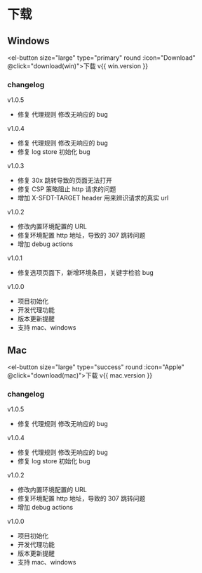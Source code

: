<script setup>
import { reactive, onMounted } from 'vue'
import { withBase } from 'vitepress'
import { Apple, Download } from '@element-plus/icons-vue'
import { version } from '../../package.json'

let win = reactive({
  version: '-',
  url: '',
})
let mac = reactive({
  version: '-',
  url: '',
})

onMounted(async () => {
  const responseWin = await fetch(withBase(`./download-win.json`))
  const dataWin = await responseWin.json()
  console.log('# data win: ', dataWin)
  win.version = dataWin.version
  win.url = dataWin.url

  const responseMac = await fetch(withBase(`./download-mac.json`))
  const dataMac = await responseMac.json()
  console.log('# data mac: ', dataMac)
  mac.version = dataMac.version
  mac.url = dataMac.url
})

function download(data) {
  window.open(data.url, '_blank')
}
</script>

# 下载

## Windows

<el-button size="large" type="primary" round :icon="Download" @click="download(win)">下载 v{{ win.version }}</el-button>

### changelog

v1.0.5

- 修复 代理规则 修改无响应的 bug

v1.0.4

- 修复 代理规则 修改无响应的 bug
- 修复 log store 初始化 bug

v1.0.3

- 修复 30x 跳转导致的页面无法打开
- 修复 CSP 策略阻止 http 请求的问题
- 增加 X-SFDT-TARGET header 用来辨识请求的真实 url

v1.0.2

- 修改内置环境配置的 URL
- 修复环境配置 http 地址，导致的 307 跳转问题
- 增加 debug actions

v1.0.1

- 修复选项页面下，新增环境条目，关键字检验 bug

v1.0.0

- 项目初始化
- 开发代理功能
- 版本更新提醒
- 支持 mac、windows

## Mac

<el-button size="large" type="success" round :icon="Apple" @click="download(mac)">下载 v{{ mac.version }}</el-button>

### changelog

v1.0.5

- 修复 代理规则 修改无响应的 bug

v1.0.4

- 修复 代理规则 修改无响应的 bug
- 修复 log store 初始化 bug

v1.0.2

- 修改内置环境配置的 URL
- 修复环境配置 http 地址，导致的 307 跳转问题
- 增加 debug actions

v1.0.0

- 项目初始化
- 开发代理功能
- 版本更新提醒
- 支持 mac、windows
